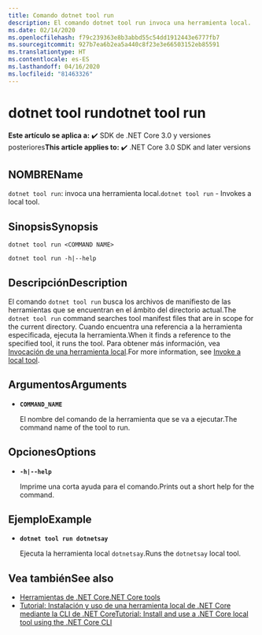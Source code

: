 ```yaml
---
title: Comando dotnet tool run
description: El comando dotnet tool run invoca una herramienta local.
ms.date: 02/14/2020
ms.openlocfilehash: f79c239363e8b3abbd55c54dd1912443e6777fb7
ms.sourcegitcommit: 927b7ea6b2ea5a440c8f23e3e66503152eb85591
ms.translationtype: HT
ms.contentlocale: es-ES
ms.lasthandoff: 04/16/2020
ms.locfileid: "81463326"
---
```

# <a name="dotnet-tool-run"></a><span data-ttu-id="135ce-103">dotnet tool run</span><span class="sxs-lookup"><span data-stu-id="135ce-103">dotnet tool run</span></span>

<span data-ttu-id="135ce-104">**Este artículo se aplica a:** ✔️ SDK de .NET Core 3.0 y versiones posteriores</span><span class="sxs-lookup"><span data-stu-id="135ce-104">**This article applies to:** ✔️ .NET Core 3.0 SDK and later versions</span></span>

## <a name="name"></a><span data-ttu-id="135ce-105">NOMBRE</span><span class="sxs-lookup"><span data-stu-id="135ce-105">Name</span></span>

<span data-ttu-id="135ce-106">`dotnet tool run`: invoca una herramienta local.</span><span class="sxs-lookup"><span data-stu-id="135ce-106">`dotnet tool run` - Invokes a local tool.</span></span>

## <a name="synopsis"></a><span data-ttu-id="135ce-107">Sinopsis</span><span class="sxs-lookup"><span data-stu-id="135ce-107">Synopsis</span></span>

```dotnetcli
dotnet tool run <COMMAND NAME>

dotnet tool run -h|--help
```

## <a name="description"></a><span data-ttu-id="135ce-108">Descripción</span><span class="sxs-lookup"><span data-stu-id="135ce-108">Description</span></span>

<span data-ttu-id="135ce-109">El comando `dotnet tool run` busca los archivos de manifiesto de las herramientas que se encuentran en el ámbito del directorio actual.</span><span class="sxs-lookup"><span data-stu-id="135ce-109">The `dotnet tool run` command searches tool manifest files that are in scope for the current directory.</span></span> <span data-ttu-id="135ce-110">Cuando encuentra una referencia a la herramienta especificada, ejecuta la herramienta.</span><span class="sxs-lookup"><span data-stu-id="135ce-110">When it finds a reference to the specified tool, it runs the tool.</span></span> <span data-ttu-id="135ce-111">Para obtener más información, vea [Invocación de una herramienta local](global-tools.md#invoke-a-local-tool).</span><span class="sxs-lookup"><span data-stu-id="135ce-111">For more information, see [Invoke a local tool](global-tools.md#invoke-a-local-tool).</span></span>

## <a name="arguments"></a><span data-ttu-id="135ce-112">Argumentos</span><span class="sxs-lookup"><span data-stu-id="135ce-112">Arguments</span></span>

- **`COMMAND_NAME`**

  <span data-ttu-id="135ce-113">El nombre del comando de la herramienta que se va a ejecutar.</span><span class="sxs-lookup"><span data-stu-id="135ce-113">The command name of the tool to run.</span></span>

## <a name="options"></a><span data-ttu-id="135ce-114">Opciones</span><span class="sxs-lookup"><span data-stu-id="135ce-114">Options</span></span>

- **`-h|--help`**

  <span data-ttu-id="135ce-115">Imprime una corta ayuda para el comando.</span><span class="sxs-lookup"><span data-stu-id="135ce-115">Prints out a short help for the command.</span></span>

## <a name="example"></a><span data-ttu-id="135ce-116">Ejemplo</span><span class="sxs-lookup"><span data-stu-id="135ce-116">Example</span></span>

- **`dotnet tool run dotnetsay`**

  <span data-ttu-id="135ce-117">Ejecuta la herramienta local `dotnetsay`.</span><span class="sxs-lookup"><span data-stu-id="135ce-117">Runs the `dotnetsay` local tool.</span></span>

## <a name="see-also"></a><span data-ttu-id="135ce-118">Vea también</span><span class="sxs-lookup"><span data-stu-id="135ce-118">See also</span></span>

- [<span data-ttu-id="135ce-119">Herramientas de .NET Core</span><span class="sxs-lookup"><span data-stu-id="135ce-119">.NET Core tools</span></span>](global-tools.md)
- [<span data-ttu-id="135ce-120">Tutorial: Instalación y uso de una herramienta local de .NET Core mediante la CLI de .NET Core</span><span class="sxs-lookup"><span data-stu-id="135ce-120">Tutorial: Install and use a .NET Core local tool using the .NET Core CLI</span></span>](local-tools-how-to-use.md)
